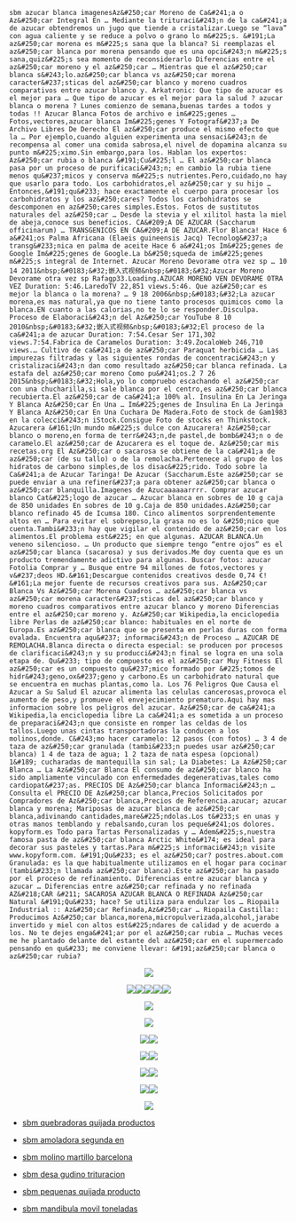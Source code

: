 
```
sbm azucar blanca imagenesAz&#250;car Moreno de Ca&#241;a o Az&#250;car Integral En … Mediante la trituraci&#243;n de la ca&#241;a de azucar obtendremos un jugo que tiende a cristalizar.Luego se “lava” con agua caliente y se reduce a polvo o grano lo m&#225;s. &#191;La az&#250;car morena es m&#225;s sana que la blanca? Si reemplazas el az&#250;car blanca por morena pensando que es una opci&#243;n m&#225;s sana,quiz&#225;s sea momento de reconsiderarlo Diferencias entre el az&#250;car moreno y el az&#250;car … Mientras que el az&#250;car blanca s&#243;lo.az&#250;car blanca vs az&#250;car morena caracter&#237;sticas del az&#250;car blanco y moreno cuadros comparativos entre azucar blanco y. Arkatronic: Que tipo de azucar es el mejor para … Que tipo de azucar es el mejor para la salud ? azucar blanca o morena ? Lunes comienzo de semana,buenas tardes a todos y todas !! Azucar Blanca Fotos de archivo e im&#225;genes … Fotos,vectores,azucar blanca Im&#225;genes Y Fotograf&#237;a De Archivo Libres De Derecho El az&#250;car produce el mismo efecto que la … Por ejemplo,cuando alguien experimenta una sensaci&#243;n de recompensa al comer una comida sabrosa,el nivel de dopamina alcanza su punto m&#225;ximo.Sin embargo,para los. Hablan los expertos: Az&#250;car rubia o blanca &#191;Cu&#225;l … El az&#250;car blanca pasa por un proceso de purificaci&#243;n; en cambio la rubia tiene menos qu&#237;micos y conserva m&#225;s nutrientes.Pero,cuidado,no hay que usarlo para todo. Los carbohidratos,el az&#250;car y su hijo … Entonces,&#191;qu&#233; hace exactamente el cuerpo para procesar los carbohidratos y los az&#250;cares? Todos los carbohidratos se descomponen en az&#250;cares simples.Estos. Fotos de sustitutos naturales del az&#250;car … Desde la stevia y el xilitol hasta la miel de abeja,conoce sus beneficios. CA&#209;A DE AZUCAR (Saccharum officinarum) … TRANSGENICOS EN CA&#209;A DE AZUCAR.Flor Blanca! Hace 6 a&#241;os Palma Africana (Elaeis guineensis Jacq) Tecnolog&#237;a transg&#233;nica en palma de aceite Hace 6 a&#241;os Im&#225;genes de Google Im&#225;genes de Google.La b&#250;squeda de im&#225;genes m&#225;s integral de Internet. Azucar Moreno Devorame otra vez sp … 10 14 2011&nbsp;&#0183;&#32;嵌入式视频&nbsp;&#0183;&#32;Azucar Moreno Devorame otra vez sp Rafagp33.Loading.AZUCAR MORENO VEN DEVORAME OTRA VEZ Duration: 5:46.LaredoTV 22,851 views.5:46. Que az&#250;car es mejor la blanca o la morena? … 9 18 2006&nbsp;&#0183;&#32;La azucar morena,es mas natural,ya que no tiene tanto procesos quimicos como la blanca.EN cuanto a las calorias,no te lo se responder.Disculpa. Proceso de Elaboraci&#243;n del Az&#250;car YouTube 8 10 2010&nbsp;&#0183;&#32;嵌入式视频&nbsp;&#0183;&#32;El proceso de la ca&#241;a de azucar Duration: 7:54.Cesar Ser 171,302 views.7:54.Fabrica de Caramelos Duration: 3:49.ZocaloWeb 246,710 views.… Cultivo de ca&#241;a de az&#250;car Paraquat herbicida … Las impurezas filtradas y las siguientes rondas de concentraci&#243;n y cristalizaci&#243;n dan como resultado az&#250;car blanca refinada. La estafa del az&#250;car moreno Como pu&#241;os.2 7 26 2015&nbsp;&#0183;&#32;Hola,yo lo compruebo escachando el az&#250;car con una chucharilla,si sale blanca por el centro,es az&#250;car blanca recubierta.El az&#250;car de ca&#241;a 100% al. Insulina En La Jeringa Y Blanca Az&#250;car En Una … Im&#225;genes de Insulina En La Jeringa Y Blanca Az&#250;car En Una Cuchara De Madera.Foto de stock de Gam1983 en la colecci&#243;n iStock.Consigue Foto de stocks en Thinkstock. Azucarera &#161;Un mundo m&#225;s dulce con Azucarera! Az&#250;car blanco o moreno,en forma de terr&#243;n,de pastel,de bomb&#243;n o de caramelo.El az&#250;car de Azucarera es el toque de. Az&#250;car mis recetas.org El Az&#250;car o sacarosa se obtiene de la ca&#241;a de az&#250;car (de su tallo) o de la remolacha.Pertenece al grupo de los hidratos de carbono simples,de los disac&#225;rido. Todo sobre la Ca&#241;a de Azucar Taringa! De Azucar (Saccharum.Este az&#250;car se puede enviar a una refiner&#237;a para obtener az&#250;car blanca o az&#250;car blanquilla.Imagenes de Azucaaaaaarrrr. Comprar azucar blanco Cat&#225;logo de azucar … Azucar blanca en sobres de 10 g caja de 850 unidades En sobres de 10 g.Caja de 850 unidades.Az&#250;car blanco refinado 45 de Icumsa 180. Cinco alimentos sorprendentemente altos en … Para evitar el sobrepeso,la grasa no es lo &#250;nico que cuenta.Tambi&#233;n hay que vigilar el contenido de az&#250;car en los alimentos.El problema est&#225; en que algunas. AZUCAR BLANCA.Un veneno silencioso. … Un producto que siempre tengo “entre ojos” es el az&#250;car blanca (sacarosa) y sus derivados.Me doy cuenta que es un producto tremendamente adictivo para algunas. Buscar fotos: azucar Fotolia Comprar y … Busque entre 94 millones de fotos,vectores y v&#237;deos HD.&#161;Descargue contenidos creativos desde 0,74 €! &#161;La mejor fuente de recursos creativos para sus. Az&#250;car Blanca Vs Az&#250;car Morena Cuadros … az&#250;car blanca vs az&#250;car morena caracter&#237;sticas del az&#250;car blanco y moreno cuadros comparativos entre azucar blanco y moreno Diferencias entre el az&#250;car moreno y. Az&#250;car Wikipedia,la enciclopedia libre Perlas de az&#250;car blanco: habituales en el norte de Europa.Es az&#250;car blanca que se presenta en perlas duras con forma ovalada. Encuentra aqu&#237; informaci&#243;n de Proceso … AZUCAR DE REMOLACHA.Blanca directa o directa especial: se producen por procesos de clarificaci&#243;n y su producci&#243;n final se logra en una sola etapa de. Qu&#233; tipo de compuesto es el az&#250;car Muy Fitness El az&#250;car es un compuesto qu&#237;mico formado por &#225;tomos de hidr&#243;geno,ox&#237;geno y carbono.Es un carbohidrato natural que se encuentra en muchas plantas,como la. Los 76 Peligros Que Causa el Azucar a Su Salud El azucar alimenta las celulas cancerosas,provoca el aumento de peso,y promueve el envejecimiento prematuro.Aqui hay mas informacion sobre los peligros del azucar. Az&#250;car de ca&#241;a Wikipedia,la enciclopedia libre La ca&#241;a es sometida a un proceso de preparaci&#243;n que consiste en romper las celdas de los tallos.Luego unas cintas transportadoras la conducen a los molinos,donde. C&#243;mo hacer caramelo: 12 pasos (con fotos) … 3 4 de taza de az&#250;car granulada (tambi&#233;n puedes usar az&#250;car blanca) 1 4 de taza de agua; 1 2 taza de nata espesa (opcional) 1&#189; cucharadas de mantequilla sin sal; La Diabetes: La Az&#250;car Blanca … La Az&#250;car Blanca El consumo de az&#250;car blanco ha sido ampliamente vinculado con enfermedades degenerativas,tales como cardiopat&#237;as. PRECIOS DE Az&#250;car blanca Informaci&#243;n … Consulta el PRECIO DE Az&#250;car blanca,Precios Solicitados por Compradores de Az&#250;car blanca,Precios de Referencia.azucar; azucar blanca y morena; Mariposas de azucar blanca de az&#250;car blanca,adivinando cantidades,mare&#225;ndolas.Los t&#233;s en unas y otras manos temblando y rebalsando,curan los peque&#241;os dolores. kopyform.es Todo para Tartas Personalizadas y … Adem&#225;s,nuestra famosa pasta de az&#250;car blanca Arctic White&#174; es ideal para decorar sus pasteles y tartas.Para m&#225;s informaci&#243;n visite www.kopyform.com. &#191;Qu&#233; es el az&#250;car? postres.about.com Granulada: es la que habitualmente utilizamos en el hogar para cocinar (tambi&#233;n llamada az&#250;car blanca).Este az&#250;car ha pasado por el proceso de refinamiento. Diferencias entre azucar blanca y azucar … Diferencias entre az&#250;car refinada y no refinada AZ&#218;CAR &#211; SACAROSA AZUCAR BLANCA O REFINADA Az&#250;car Natural &#191;Qu&#233; hace? Se utiliza para endulzar los … Riopaila Industrial :: Az&#250;car Refinada,Az&#250;car … Riopaila Castilla:: Producimos Az&#250;car blanca,morena,micropulverizada,alcohol,jarabe invertido y miel con altos est&#225;ndares de calidad y de acuerdo a los. No te dejes enga&#241;ar por el az&#250;car rubia … Muchas veces me he plantado delante del estante del az&#250;car en el supermercado pensando en qu&#233; me conviene llevar: &#191;az&#250;car blanca o az&#250;car rubia? 
```

<div align="center">

<a href="https://es-crusher.shibang-china.com/github&k=sbm+azucar+blanca+imagenes"><img src="https://static.shibang-china.com/es/crusher/logo.jpg"></a>

<a href="https://es-crusher.shibang-china.com/github&k=sbm+azucar+blanca+imagenes"><img src="https://static.shibang-china.com/es/crusher/index.jpg"></a><a href="https://es-crusher.shibang-china.com/material.htmlgithub&k=sbm+azucar+blanca+imagenes"><img src="https://static.shibang-china.com/es/crusher/material.jpg"></a><a href="https://es-crusher.shibang-china.com/application.htmlgithub&k=sbm+azucar+blanca+imagenes"><img src="https://static.shibang-china.com/es/crusher/application.jpg"></a><a href="https://es-crusher.shibang-china.com/aboutus.htmlgithub&k=sbm+azucar+blanca+imagenes"><img src="https://static.shibang-china.com/es/crusher/aboutus.jpg"></a><a href="https://es-crusher.shibang-china.com/contact.htmlgithub&k=sbm+azucar+blanca+imagenes"><img src="https://static.shibang-china.com/es/crusher/contact.jpg"></a>

<a href="https://es-crusher.shibang-china.com/github&k=sbm+azucar+blanca+imagenes"><img src="https://static.shibang-china.com/es/crusher/banner.jpg"></a>

<a href="https://swt.shibang-china.com/github&k=sbm+azucar+blanca+imagenes"><img src="https://static.shibang-china.com/es/crusher/text.jpg"></a>

<a href="https://swt.shibang-china.com/github&k=sbm+azucar+blanca+imagenes"><img src="https://static.shibang-china.com/es/crusher/chat.jpg"></a><a href="https://es-crusher.shibang-china.com/contact.htmlgithub&k=sbm+azucar+blanca+imagenes"><img src="https://static.shibang-china.com/es/crusher/message.jpg"></a>

<a href="https://es-crusher.shibang-china.com/products/pe.htmlgithub&k=sbm+azucar+blanca+imagenes"><img src="https://static.shibang-china.com/es/crusher/pe.jpg"></a><a href="https://es-crusher.shibang-china.com/products/pf.htmlgithub&k=sbm+azucar+blanca+imagenes"><img src="https://static.shibang-china.com/es/crusher/pf.jpg"></a>

<a href="https://es-crusher.shibang-china.com/products/hpt.htmlgithub&k=sbm+azucar+blanca+imagenes"><img src="https://static.shibang-china.com/es/crusher/hpt.jpg"></a><a href="https://es-crusher.shibang-china.com/products/vsi.htmlgithub&k=sbm+azucar+blanca+imagenes"><img src="https://static.shibang-china.com/es/crusher/vsi.jpg"></a>

<a href="https://es-crusher.shibang-china.com/products/klv.htmlgithub&k=sbm+azucar+blanca+imagenes"><img src="https://static.shibang-china.com/es/crusher/klv.jpg"></a><a href="https://es-crusher.shibang-china.com/products/portable.htmlgithub&k=sbm+azucar+blanca+imagenes"><img src="https://static.shibang-china.com/es/crusher/portable.jpg"></a>

<a href="https://swt.shibang-china.com/github&k=sbm+azucar+blanca+imagenes"><img src="https://static.shibang-china.com/es/crusher/case.jpg"></a>

</div>


* [sbm quebradoras quijada productos](sbm%20quebradoras%20quijada%20productos.md)

* [sbm amoladora segunda en](sbm%20amoladora%20segunda%20en.md)

* [sbm molino martillo barcelona](sbm%20molino%20martillo%20barcelona.md)

* [sbm desa gudino trituracion](sbm%20desa%20gudino%20trituracion.md)

* [sbm pequenas quijada producto](sbm%20pequenas%20quijada%20producto.md)

* [sbm mandibula movil toneladas](sbm%20mandibula%20movil%20toneladas.md)